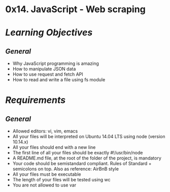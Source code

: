 # **0x14. JavaScript - Web scraping**
# *Learning Objectives*
## *General*
-   Why JavaScript programming is amazing
-   How to manipulate JSON data
-   How to use request and fetch API
-   How to read and write a file using fs module
# *Requirements*
## *General*
-   Allowed editors: vi, vim, emacs
-   All your files will be interpreted on Ubuntu 14.04 LTS using node (version 10.14.x)
-   All your files should end with a new line
-   The first line of all your files should be exactly #!/usr/bin/node
-   A README.md file, at the root of the folder of the project, is mandatory
-   Your code should be semistandard compliant. Rules of Standard + semicolons on top. Also as reference: AirBnB style
-   All your files must be executable
-   The length of your files will be tested using wc
-   You are not allowed to use var
